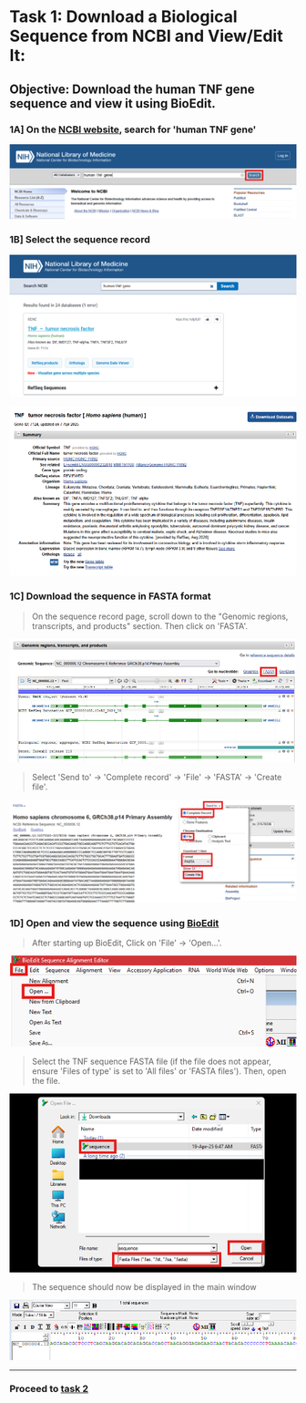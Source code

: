 
# Task 1: Download a Biological Sequence from NCBI and View/Edit It:

## **Objective:** Download the human TNF gene sequence and view it using BioEdit.

### 1A] On the [NCBI website](https://www.ncbi.nlm.nih.gov/), search for 'human TNF gene'

![](Screenshots/image.png)

### 1B] Select the sequence record

![](Screenshots/1B.png)

![](Screenshots/1C1.png)

### 1C] Download the sequence in FASTA format

> On the sequence record page, scroll down to the "Genomic regions, transcripts, and products" section. Then click on 'FASTA'.

![](Screenshots/1C2.png)

> Select 'Send to' -> 'Complete record' -> 'File' -> 'FASTA' -> 'Create file'.

![](Screenshots/1C3.png)

### 1D] Open and view the sequence using [BioEdit](https://bioedit.software.informer.com/)

> After starting up BioEdit, Click on 'File' -> 'Open...'.

![](Screenshots/1D1.png)

> Select the TNF sequence FASTA file (if the file does not appear, ensure 'Files of type' is set to 'All files' or 'FASTA files'). Then, open the file.

![](Screenshots/1D2.png)

> The sequence should now be displayed in the main window

![](Screenshots/1D3.png)

---

### Proceed to [task 2](Task2.md)
